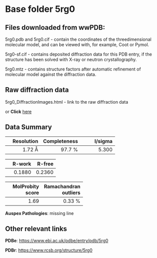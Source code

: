 # Base folder 5rg0

## Files downloaded from wwPDB:

5rg0.pdb and 5rg0.cif - contain the coordinates of the threedimensional molecular model, and can be viewed with, for example, Coot or Pymol.

5rg0-sf.cif - contains deposited diffraction data for this PDB entry, if the structure has been solved with X-ray or neutron crystallography.

5rg0.mtz - contains structure factors after automatic refinement of molecular model against the diffraction data.

## Raw diffraction data

5rg0_DiffractionImages.html - link to the raw diffraction data 

or **Click** [here](https://zenodo.org/record/3731556) 

## Data Summary
|   | Resolution | Completeness| I/sigma |
|---|-------------:|----------------:|--------------:|
|   |1.72 Å|97.7  %|<img width=50/>5.300|

|   | **R-work**| **R-free**   
|---|-------------:|----------------:|           
||  0.1880|  0.2360|

|   |**MolProbity<br>score**| **Ramachandran<br>outliers** 
|---|-------------:|----------------:|
||  1.69|  0.33 %|

**Auspex Pathologies**: missing line

 

## Other relevant links 
**PDBe**:  https://www.ebi.ac.uk/pdbe/entry/pdb/5rg0
 
**PDBr**: https://www.rcsb.org/structure/5rg0 


